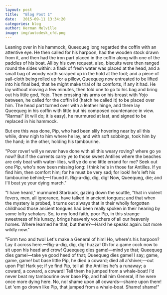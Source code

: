```yaml
---
layout: post
title:  "Blog Post 1"
date:   2015-09-11 13:34:20
categories: blog
author: Herman Melville
image: img/autodesk_cfd.png
---
```

<p>Leaning over in his hammock, Queequeg long regarded the coffin with an attentive eye. He then called for his harpoon, had the wooden stock drawn from it, and then had the iron part placed in the coffin along with one of the paddles of his boat. All by his own request, also, biscuits were then ranged round the sides within: a flask of fresh water was placed at the head, and a small bag of woody earth scraped up in the hold at the foot; and a piece of sail-cloth being rolled up for a pillow, Queequeg now entreated to be lifted into his final bed, that he might make trial of its comforts, if any it had. He lay without moving a few minutes, then told one to go to his bag and bring out his little god, Yojo. Then crossing his arms on his breast with Yojo between, he called for the coffin lid (hatch he called it) to be placed over him. The head part turned over with a leather hinge, and there lay Queequeg in his coffin with little but his composed countenance in view. "Rarmai" (it will do; it is easy), he murmured at last, and signed to be replaced in his hammock.</p>

<p>But ere this was done, Pip, who had been slily hovering near by all this while, drew nigh to him where he lay, and with soft sobbings, took him by the hand; in the other, holding his tambourine.</p>

<p>"Poor rover! will ye never have done with all this weary roving? where go ye now? But if the currents carry ye to those sweet Antilles where the beaches are only beat with water-lilies, will ye do one little errand for me? Seek out one Pip, who's now been missing long: I think he's in those far Antilles. If ye find him, then comfort him; for he must be very sad; for look! he's left his tambourine behind;&mdash;I found it. Rig-a-dig, dig, dig! Now, Queequeg, die; and I'll beat ye your dying march."</p>

<p>"I have heard," murmured Starbuck, gazing down the scuttle, "that in violent fevers, men, all ignorance, have talked in ancient tongues; and that when the mystery is probed, it turns out always that in their wholly forgotten childhood those ancient tongues had been really spoken in their hearing by some lofty scholars. So, to my fond faith, poor Pip, in this strange sweetness of his lunacy, brings heavenly vouchers of all our heavenly homes. Where learned he that, but there?&mdash;Hark! he speaks again: but more wildly now."</p>

<p>"Form two and two! Let's make a General of him! Ho, where's his harpoon? Lay it across here.&mdash;Rig-a-dig, dig, dig! huzza! Oh for a game cock now to sit upon his head and crow! Queequeg dies game!&mdash;mind ye that; Queequeg dies game!&mdash;take ye good heed of that; Queequeg dies game! I say; game, game, game! but base little Pip, he died a coward; died all a'shiver;&mdash;out upon Pip! Hark ye; if ye find Pip, tell all the Antilles he's a runaway; a coward, a coward, a coward! Tell them he jumped from a whale-boat! I'd never beat my tambourine over base Pip, and hail him General, if he were once more dying here. No, no! shame upon all cowards&mdash;shame upon them! Let 'em go drown like Pip, that jumped from a whale-boat. Shame! shame!"</p>